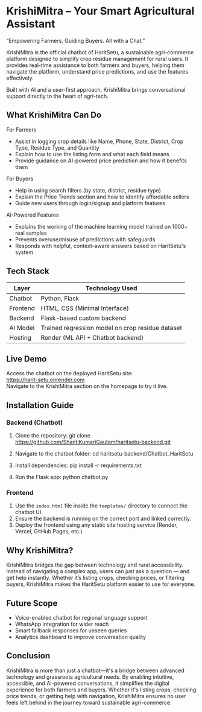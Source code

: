 # KrishiMitra – Your Smart Agricultural Assistant

“Empowering Farmers. Guiding Buyers. All with a Chat.”

KrishiMitra is the official chatbot of HaritSetu, a sustainable agri-commerce platform designed to simplify crop residue management for rural users. It provides real-time assistance to both farmers and buyers, helping them navigate the platform, understand price predictions, and use the features effectively.

Built with AI and a user-first approach, KrishiMitra brings conversational support directly to the heart of agri-tech.

## What KrishiMitra Can Do

For Farmers  
- Assist in logging crop details like Name, Phone, State, District, Crop Type, Residue Type, and Quantity  
- Explain how to use the listing form and what each field means  
- Provide guidance on AI-powered price prediction and how it benefits them  

For Buyers  
- Help in using search filters (by state, district, residue type)  
- Explain the Price Trends section and how to identify affordable sellers  
- Guide new users through login/signup and platform features  

AI-Powered Features  
- Explains the working of the machine learning model trained on 1000+ real samples  
- Prevents overuse/misuse of predictions with safeguards  
- Responds with helpful, context-aware answers based on HaritSetu's system

## Tech Stack

| Layer      | Technology Used                    |
|------------|------------------------------------|
| Chatbot    | Python, Flask                      |
| Frontend   | HTML, CSS (Minimal Interface)      |
| Backend    | Flask-based custom backend         |
| AI Model   | Trained regression model on crop residue dataset |
| Hosting    | Render (ML API + Chatbot backend)  |

## Live Demo

Access the chatbot on the deployed HaritSetu site:  
https://harit-setu.onrender.com  
Navigate to the KrishiMitra section on the homepage to try it live.

## Installation Guide

### Backend (Chatbot)

1. Clone the repository:
git clone https://github.com/ShantiKumariGautam/haritsetu-backend.git

2. Navigate to the chatbot folder:
cd haritsetu-backend/Chatbot_HaritSetu

3. Install dependencies:
pip install -r requirements.txt

4. Run the Flask app:
python chatbot.py


### Frontend

1. Use the `index.html` file inside the `templates/` directory to connect the chatbot UI.
2. Ensure the backend is running on the correct port and linked correctly.
3. Deploy the frontend using any static site hosting service (Render, Vercel, GitHub Pages, etc.)

## Why KrishiMitra?

KrishiMitra bridges the gap between technology and rural accessibility. Instead of navigating a complex app, users can just ask a question — and get help instantly. Whether it’s listing crops, checking prices, or filtering buyers, KrishiMitra makes the HaritSetu platform easier to use for everyone.

## Future Scope

- Voice-enabled chatbot for regional language support  
- WhatsApp integration for wider reach  
- Smart fallback responses for unseen queries  
- Analytics dashboard to improve conversation quality


## Conclusion

KrishiMitra is more than just a chatbot—it's a bridge between advanced technology and grassroots agricultural needs. By enabling intuitive, accessible, and AI-powered conversations, it simplifies the digital experience for both farmers and buyers. Whether it's listing crops, checking price trends, or getting help with navigation, KrishiMitra ensures no user feels left behind in the journey toward sustainable agri-commerce.

